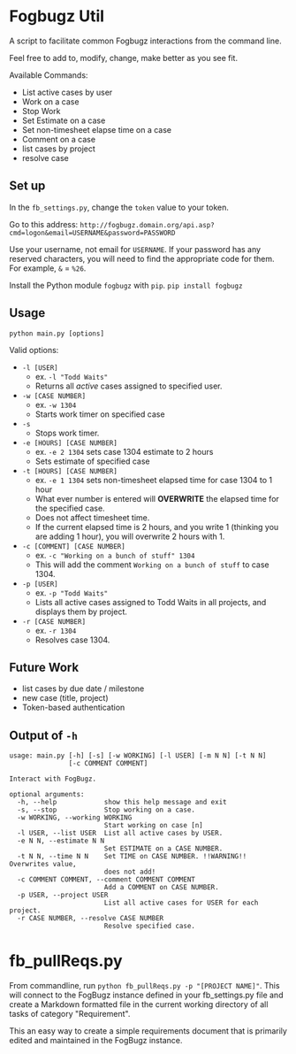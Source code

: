 # Fogbugz Util

A script to facilitate common Fogbugz interactions from the command line.

Feel free to add to, modify, change, make better as you see fit.

Available Commands:

* List active cases by user
* Work on a case
* Stop Work
* Set Estimate on a case
* Set non-timesheet elapse time on a case
* Comment on a case
* list cases by project
* resolve case

## Set up

In the `fb_settings.py`, change the `token` value to your token.

Go to this address: `http://fogbugz.domain.org/api.asp?cmd=logon&email=USERNAME&password=PASSWORD`

Use your username, not email for `USERNAME`. If your password has any reserved characters, you will need to find the appropriate code for them. For example, `&` = `%26`.

Install the Python module `fogbugz` with `pip`. `pip install fogbugz`

## Usage

`python main.py [options]`

Valid options:

* `-l [USER]`
  * ex. `-l "Todd Waits"`
  * Returns all *active* cases assigned to specified user.
* `-w [CASE NUMBER]`
  * ex. `-w 1304`
  * Starts work timer on specified case
* `-s`
  * Stops work timer.
* `-e [HOURS] [CASE NUMBER]`
  * ex. `-e 2 1304` sets case 1304 estimate to 2 hours
  * Sets estimate of specified case
* `-t [HOURS] [CASE NUMBER]`
  * ex. `-e 1 1304` sets non-timesheet elapsed time for case 1304 to 1 hour
  * What ever number is entered will **OVERWRITE** the elapsed time for the specified case.
  * Does not affect timesheet time.
  * If the current elapsed time is 2 hours, and you write 1 (thinking you are adding 1 hour), you will overwrite 2 hours with 1.
* `-c [COMMENT] [CASE NUMBER]`
  * ex. `-c "Working on a bunch of stuff" 1304`
  * This will add the comment `Working on a bunch of stuff` to case 1304.
* `-p [USER]`
  * ex. `-p "Todd Waits"`
  * Lists all active cases assigned to Todd Waits in all projects, and displays them by project.
* `-r [CASE NUMBER]`
  * ex. `-r 1304`
  * Resolves case 1304.

## Future Work

* list cases by due date / milestone
* new case (title, project)
* Token-based authentication

## Output of `-h`

```
usage: main.py [-h] [-s] [-w WORKING] [-l USER] [-m N N] [-t N N]
               [-c COMMENT COMMENT]

Interact with FogBugz.

optional arguments:
  -h, --help            show this help message and exit
  -s, --stop            Stop working on a case.
  -w WORKING, --working WORKING
                        Start working on case [n]
  -l USER, --list USER  List all active cases by USER.
  -e N N, --estimate N N
                        Set ESTIMATE on a CASE NUMBER.
  -t N N, --time N N    Set TIME on CASE NUMBER. !!WARNING!! Overwrites value,
                        does not add!
  -c COMMENT COMMENT, --comment COMMENT COMMENT
                        Add a COMMENT on CASE NUMBER.
  -p USER, --project USER
                        List all active cases for USER for each project.
  -r CASE NUMBER, --resolve CASE NUMBER
                        Resolve specified case.
```

# fb_pullReqs.py

From commandline, run `python fb_pullReqs.py -p "[PROJECT NAME]"`. This will connect to the FogBugz instance defined in your fb_settings.py file and create a Markdown formatted file in the current working directory of all tasks of category "Requirement". 

This an easy way to create a simple requirements document that is primarily edited and maintained in the FogBugz instance.